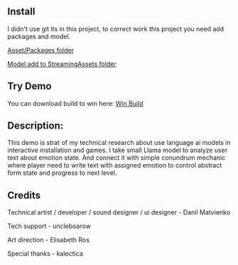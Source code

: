 ## Install
I didn't use git lts in this project, to correct work this project you need add  packages and model. 

[Asset/Packages folder](https://drive.google.com/file/d/1ie226STB-zQ6XNUy4IamD-8kJ1I0hnPf/view?usp=drive_link)

[Model add to StreamingAssets  folder](https://drive.google.com/file/d/1YmELDPlNX9xzJ8OP7RfeYoEhFlM6XEIm/view?usp=drive_link)

## Try Demo
You can download build to win here:
[Win Build](https://drive.google.com/drive/folders/10puReNa_qN-AO95LjGRD8pjBFIs_SsGd?usp=drive_link)


## Description:
This demo is strat of my technical research about use language ai models in interactive installation and games. 
I take small Llama model to analyze user text about emotion state.
And connect it with simple conundrum mechanic where player need to write text with assigned emotion to control abstract form state and progress to next level. 


## Credits
Technical artist / developer / sound designer / ui designer - Danil Matvienko 

Tech support - uncleboarow 

Art direction - Elisabeth Ros

Special thanks - kalectica

